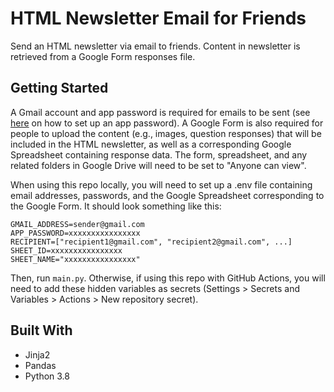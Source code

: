 # HTML Newsletter Email for Friends
Send an HTML newsletter via email to friends. Content in newsletter is retrieved from a Google Form responses file.

## Getting Started
A Gmail account and app password is required for emails to be sent (see [here](https://support.google.com/accounts/answer/185833?hl=en) on how to set up an app password). A Google Form is also required for people to upload the content (e.g., images, question responses) that will be included in the HTML newsletter, as well as a corresponding Google Spreadsheet containing response data. The form, spreadsheet, and any related folders in Google Drive will need to be set to "Anyone can view".

When using this repo locally, you will need to set up a .env file containing email addresses, passwords, and the Google Spreadsheet corresponding to the Google Form. It should look something like this:

```
GMAIL_ADDRESS=sender@gmail.com
APP_PASSWORD=xxxxxxxxxxxxxxxx
RECIPIENT=["recipient1@gmail.com", "recipient2@gmail.com", ...]
SHEET_ID=xxxxxxxxxxxxxxxx
SHEET_NAME="xxxxxxxxxxxxxxxx"
```

Then, run ``main.py``. Otherwise, if using this repo with GitHub Actions, you will need to add these hidden variables as secrets (Settings > Secrets and Variables > Actions > New repository secret).

## Built With
* Jinja2
* Pandas
* Python 3.8
